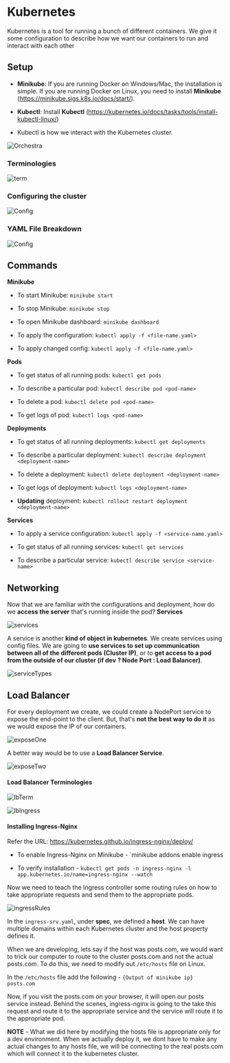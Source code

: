 # Kubernetes

Kubernetes is a tool for running a bunch of different containers. We give it some configuration to describe how we want our containers to run and interact with each other

## Setup

- **Minikube**: If you are running Docker on Windows/Mac, the installation is simple. If you are running Docker on Linux, you need to install **Minikube** (<https://minikube.sigs.k8s.io/docs/start/>).

- **Kubectl**: Install **Kubectl** (<https://kubernetes.io/docs/tasks/tools/install-kubectl-linux/>)

- Kubectl is how we interact with the Kubernetes cluster.

![Orchestra](./images/orchestra.png)

### Terminologies

![term](./images/terminologies.png)

### Configuring the cluster

![Config](./images/configFiles.png)

### YAML File Breakdown

![Config](./images/config.png)

## Commands

**Minikube**

- To start Minikube: `minikube start`

- To stop Minikube: `minikube stop`

- To open Minikube dashboard: `minikube dashboard`

- To apply the configuration: `kubectl apply -f <file-name.yaml>`

- To apply changed config: `kubectl apply -f <file-name.yaml>`
  
**Pods**

- To get status of all running pods: `kubectl get pods`
  
- To describe a particular pod: `kubectl describe pod <pod-name>`

- To delete a pod: `kubectl delete pod <pod-name>`

- To get logs of pod: `kubectl logs <pod-name>`

**Deployments**

- To get status of all running deployments: `kubectl get deployments`

- To describe a particular deployment: `kubectl describe deployment <deployment-name>`

- To delete a deployment: `kubectl delete deployment <deployment-name>`

- To get logs of deployment: `kubectl logs <deployment-name>`

- **Updating** deployment: `kubectl rollout restart deployment <deployment-name>`

**Services**

- To apply a service configuration: `kubectl apply -f <service-name.yaml>`

- To get status of all running services: `kubectl get services`

- To describe a particular service: `kubectl describe service <service-name>`

## Networking

Now that we are familiar with the configurations and deployment, how do we **access the server** that's running inside the pod? **Services**

![services](./images/services.png)

A service is another **kind of object in kubernetes**. We create services using config files. We are going to **use services to set up communication between all of the different pods (Cluster IP)**, or to **get access to a pod from the outside of our cluster (if dev ? Node Port : Load Balancer)**.

![serviceTypes](./images/serviceTypes.png)

## Load Balancer

For every deployment we create, we could create a NodePort service to expose the end-point to the client. But, that's **not the best way to do it** as we would expose the IP of our containers.

![exposeOne](./images/exposeOne.png)

A better way would be to use a **Load Balancer Service**.

![exposeTwo](./images/exposeTwo.png)

#### Load Balancer Terminologies

![lbTerm](./images/lbTerm.png)

![lbIngress](./images/lbIngress.png)

#### Installing Ingress-Nginx

Refer the URL: <https://kubernetes.github.io/ingress-nginx/deploy/>

- To enable Ingress-Nginx on Minikube - `minikube addons enable ingress

- To verify installation - `kubectl get pods -n ingress-nginx -l app.kubernetes.io/name=ingress-nginx --watch`

Now we need to teach the Ingress controller some routing rules on how to take appropriate requests and send them to the appropriate pods.

![ingressRules](./images/ingressRules.png)

In the `ingress-srv.yaml`, under **spec**, we defined a **host**. We can have multiple domains within each Kubernetes cluster and the host property defines it.

When we are developing, lets say if the host was posts.com, we would want to trick our computer to route to the cluster posts.com and not the actual posts.com. To do this, we need to modify out `/etc/hosts` file on Linux.

In the `/etc/hosts` file add the following -
`{Output of minikube ip} posts.com`

Now, if you visit the posts.com on your browser, it will open our posts service instead. Behind the scenes, ingress-nginx is going to the take this request and route it to the appropriate service and the service will route it to the appropriate pod.

**NOTE** - What we did here by modifying the hosts file is appropriate only for a dev environment. When we actually deploy it, we dont have to make any actual changes to any hosts file, we will be connecting to the real posts.com which will connect it to the kubernetes cluster.
